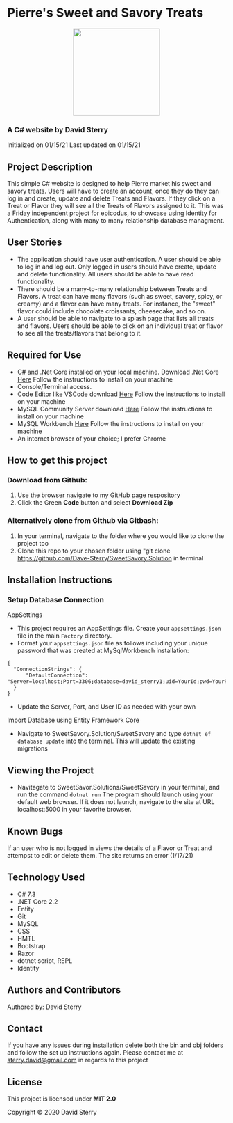 # Pierre's Sweet and Savory Treats
<div align="center">
<img src="https://github.com/Dave-Sterry.png" width="200px" height="auto">
</div>

### A C# website by David Sterry 
Initialized on 01/15/21
Last updated on 01/15/21


## **Project Description**

This simple C# website is designed to help Pierre market his sweet and savory treats. Users will have to create an account, once they do they can log in and create, update and delete Treats and Flavors. If they click on a Treat or Flavor they will see all the Treats of Flavors assigned to it. This was a Friday independent project for epicodus, to showcase using Identity for Authentication, along with many to many relationship database managment. 

## **User Stories**
* The application should have user authentication. A user should be able to log in and log out. Only logged in users should have create, update and delete functionality. All users should be able to have read functionality.
* There should be a many-to-many relationship between Treats and Flavors. A treat can have many flavors (such as sweet, savory, spicy, or creamy) and a flavor can have many treats. For instance, the "sweet" flavor could include chocolate croissants, cheesecake, and so on.
* A user should be able to navigate to a splash page that lists all treats and flavors. Users should be able to click on an individual treat or flavor to see all the treats/flavors that belong to it.



## **Required for Use**
* C# and .Net Core installed on your local machine. Download .Net Core [Here](https://dotnet.microsoft.com/download) Follow the instructions to install on your machine
* Console/Terminal access.
* Code Editor like VSCode download [Here](https://code.visualstudio.com/) Follow the instructions to install on your machine
* MySQL Community Server download [Here](https://dev.mysql.com/downloads/mysql/) Follow the instructions to install on your machine
* MySQL Workbench [Here](https://www.mysql.com/products/workbench/) Follow the instructions to install on your machine
* An internet browser of your choice; I prefer Chrome


## **How to get this project** 

### Download from Github:
1. Use the browser navigate to my GitHub page [respository](https://github.com/Dave-Sterry/SweetSavory.Solution)
2. Click the Green **Code** button and select **Download Zip**

### Alternatively clone from Github via Gitbash:
1. In your terminal, navigate to the folder where you would like to clone the project too
2. Clone this repo to your chosen folder using "git clone https://github.com/Dave-Sterry/SweetSavory.Solution in terminal


## **Installation Instructions**
### **Setup Database Connection**

AppSettings
* This project requires an AppSettings file. Create your `appsettings.json` file in the main `Factory` directory. 
* Format your `appsettings.json` file as follows including your unique password that was created at MySqlWorkbench installation:

```
{
  "ConnectionStrings": {
      "DefaultConnection": "Server=localhost;Port=3306;database=david_sterry1;uid=YourId;pwd=YourPassword;"
  }
}
```
* Update the Server, Port, and User ID as needed with your own

Import Database using Entity Framework Core
* Navigate to SweetSavory.Solution/SweetSavory and type `dotnet ef database update` into the terminal. This will update the existing migrations 


## **Viewing the Project**
* Navitagate to SweetSavor.Solutions/SweetSavory in your terminal, and run the command `dotnet run` The program should launch using your default web browser. If it does not launch, navigate to the site at URL localhost:5000 in your favorite browser. 




## **Known Bugs**
If an user who is not logged in views the details of a Flavor or Treat and attempst to edit or delete them. The site returns an error (1/17/21)

## **Technology Used**
* C# 7.3
* .NET Core 2.2
* Entity
* Git
* MySQL
* CSS
* HMTL
* Bootstrap
* Razor
* dotnet script, REPL
* Identity 
  
## **Authors and Contributors**
Authored by: David Sterry

## **Contact**
If you have any issues during installation delete both the bin and obj folders and follow the set up instructions again. Please contact me at sterry.david@gmail.com in regards to this project

## **License**

This project is licensed under **MIT 2.0**

Copyright © 2020 David Sterry

